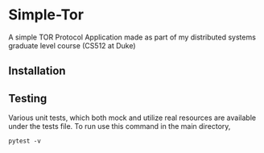 # Simple-Tor
A simple TOR Protocol Application made as part of my distributed systems graduate level course (CS512 at Duke)

## Installation


## Testing
Various unit tests, which both mock and utilize real resources are available under the tests file. To run use this command
in the main directory,

`pytest -v`